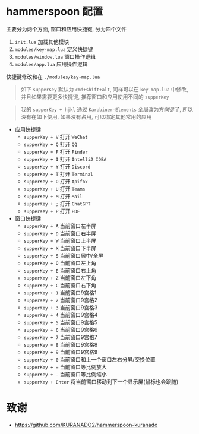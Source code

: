 # hammerspoon 配置

主要分为两个方面, 窗口和应用快捷键, 分为四个文件
1. `init.lua` 加载其他模块
2. `modules/key-map.lua` 定义快捷键
3. `modules/window.lua` 窗口操作逻辑
4. `modules/app.lua` 应用操作逻辑

快捷键修改和在 `./modules/key-map.lua`

> 如下 `supperKey` 默认为 `cmd+shift+alt`, 同样可以在 `key-map.lua` 中修改, 并且如果需要更多快捷键, 推荐窗口和应用使用不同的 `supperKey`

> 我的 `supperKey + hjkl` 通过 `Karabiner-Elements` 全局改为方向键了, 所以没有在如下使用, 如果没有占用, 可以绑定其他常用的应用

- 应用快捷键
    * `supperKey + V` 打开 `WeChat`
    * `supperKey + Q` 打开 `QQ`
    * `supperKey + F` 打开 `Finder`
    * `supperKey + I` 打开 `IntelliJ IDEA`
    * `supperKey + Y` 打开 `Discord`
    * `supperKey + T` 打开 `Terminal`
    * `supperKey + O` 打开 `Apifox`
    * `supperKey + U` 打开 `Teams`
    * `supperKey + M` 打开 `Mail`
    * `supperKey + ;` 打开 `ChatGPT`
    * `supperKey + P` 打开 `PDF`
- 窗口快捷键
    * `supperKey + A` 当前窗口左半屏
    * `supperKey + D` 当前窗口右半屏
    * `supperKey + W` 当前窗口上半屏
    * `supperKey + X` 当前窗口下半屏
    * `supperKey + S` 当前窗口居中/全屏
    * `supperKey + Q` 当前窗口左上角
    * `supperKey + E` 当前窗口右上角
    * `supperKey + Z` 当前窗口左下角
    * `supperKey + C` 当前窗口右下角
    * `supperKey + 1` 当前窗口9宫格1
    * `supperKey + 2` 当前窗口9宫格2
    * `supperKey + 3` 当前窗口9宫格3
    * `supperKey + 4` 当前窗口9宫格4
    * `supperKey + 5` 当前窗口9宫格5
    * `supperKey + 6` 当前窗口9宫格6
    * `supperKey + 7` 当前窗口9宫格7
    * `supperKey + 8` 当前窗口9宫格8
    * `supperKey + 9` 当前窗口9宫格9
    * `supperKey + 0` 当前窗口和上一个窗口左右分屏/交换位置
    * `supperKey + =` 当前窗口等比例放大
    * `supperKey + -` 当前窗口等比例缩小
    * `supperKey + Enter` 将当前窗口移动到下一个显示屏(鼠标也会跟随)


# 致谢

- https://github.com/KURANADO2/hammerspoon-kuranado

